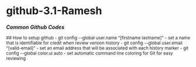 # github-3.1-Ramesh
_**Common Github Codes**_

<sub> 
## How to setup github
- git config --global user.name “[firstname lastname]” - set a name that is identifiable for credit when review version history
- git config --global user.email “[valid-email]”  - set an email address that will be associated with each history marker
- git config --global color.ui auto - set automatic command line coloring for Git for easy reviewing






</sub>
